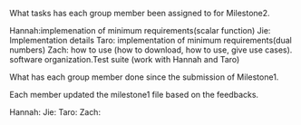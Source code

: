 What tasks has each group member been assigned to for Milestone2.

Hannah:implemenation of minimum requirements(scalar function)
Jie: Implementation details
Taro: implementation of minimum requirements(dual numbers)
Zach: how to use (how to download, how to use, give use cases). software organization.Test suite (work with Hannah and Taro)




What has each group member done since the submission of Milestone1.

Each member updated the milestone1 file based on the feedbacks. 

Hannah:
Jie:
Taro:
Zach:

